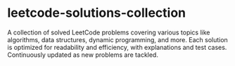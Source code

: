 # leetcode-solutions-collection
A collection of solved LeetCode problems covering various topics like algorithms, data structures, dynamic programming, and more. Each solution is optimized for readability and efficiency, with explanations and test cases. Continuously updated as new problems are tackled.
